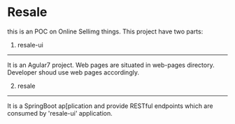 # Resale
this is an POC on Online Sellimg things. This project have two parts:

1. resale-ui
--------------
It is an Agular7 project. Web pages are situated in web-pages directory. Developer shoud use web pages accordingly.

2. resale
--------------
It is a SpringBoot ap[plication and provide RESTful endpoints which are consumed by 'resale-ui' application.


